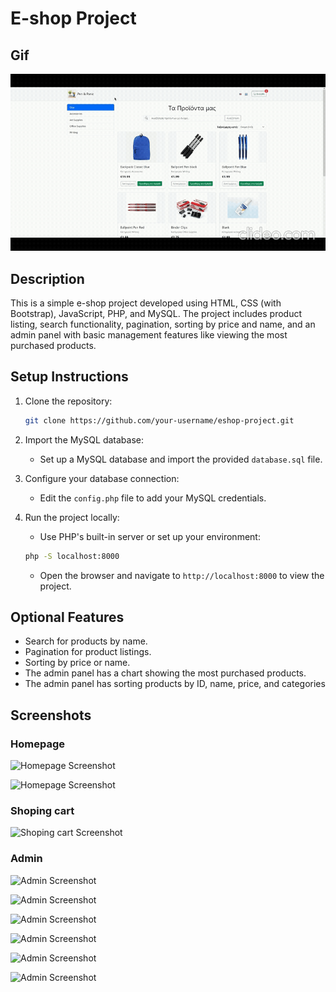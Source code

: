# E-shop Project

## Gif

![GIF Demo](student-supplies-store/assets/store.gif)

## Description
This is a simple e-shop project developed using HTML, CSS (with Bootstrap), JavaScript, PHP, and MySQL. The project includes product listing, search functionality, pagination, sorting by price and name, and an admin panel with basic management features like viewing the most purchased products.

## Setup Instructions

1. Clone the repository:
   ```bash
   git clone https://github.com/your-username/eshop-project.git
   ```

2. Import the MySQL database:
   - Set up a MySQL database and import the provided `database.sql` file.

3. Configure your database connection:
   - Edit the `config.php` file to add your MySQL credentials.

4. Run the project locally:
   - Use PHP's built-in server or set up your environment:
   ```bash
   php -S localhost:8000
   ```

   - Open the browser and navigate to `http://localhost:8000` to view the project.

## Optional Features
- Search for products by name.
- Pagination for product listings.
- Sorting by price or name.
- The admin panel has a chart showing the most purchased products.
- The admin panel has sorting products by ID, name, price, and categories


## Screenshots

### Homepage

![Homepage Screenshot](student-supplies-store/assets/homepage.png)

![Homepage Screenshot](student-supplies-store/assets/homepage_2.png)

### Shoping cart

![Shoping cart Screenshot](student-supplies-store/assets/shoping_cart.png)


### Admin

![Admin Screenshot](student-supplies-store/assets/admin_login.png)

![Admin Screenshot](student-supplies-store/assets/main_page_admin.png)

![Admin Screenshot](student-supplies-store/assets/manage_products.png)

![Admin Screenshot](student-supplies-store/assets/add_new_product.png)

![Admin Screenshot](student-supplies-store/assets/view_order_panel.png)

![Admin Screenshot](student-supplies-store/assets/view_panel.png)
